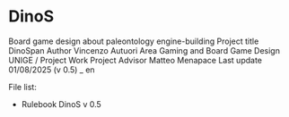 # DinoS
Board game design about paleontology engine-building
Project title	DinoSpan
Author	Vincenzo Autuori
Area	Gaming and Board Game Design UNIGE / Project Work
Project Advisor	Matteo Menapace
Last update 	01/08/2025 (v 0.5) _ en

File list:
- Rulebook DinoS v 0.5
